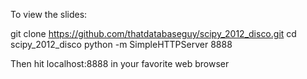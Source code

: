 To view the slides:

git clone https://github.com/thatdatabaseguy/scipy_2012_disco.git
cd scipy_2012_disco
python -m SimpleHTTPServer 8888

Then hit localhost:8888 in your favorite web browser
